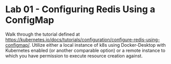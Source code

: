# Lab 01 - Configuring Redis Using a ConfigMap

Walk through the tutorial defined at https://kubernetes.io/docs/tutorials/configuration/configure-redis-using-configmap/. Utilize either a local instance of k8s using Docker-Desktop with Kubernetes enabled (or another comparable option) or a remote instance to which you have permission to execute resource creation against.